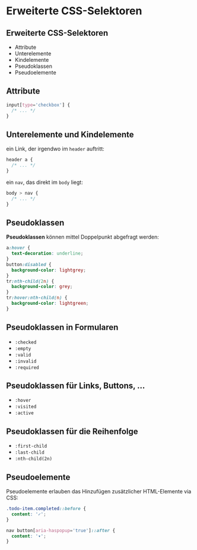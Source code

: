 # Erweiterte CSS-Selektoren

## Erweiterte CSS-Selektoren

- Attribute
- Unterelemente
- Kindelemente
- Pseudoklassen
- Pseudoelemente

## Attribute

```css
input[type='checkbox'] {
  /* ... */
}
```

## Unterelemente und Kindelemente

ein Link, der irgendwo im `header` auftritt:

```css
header a {
  /* ... */
}
```

ein `nav`, das direkt im `body` liegt:

```css
body > nav {
  /* ... */
}
```

## Pseudoklassen

**Pseudoklassen** können mittel Doppelpunkt abgefragt werden:

```css
a:hover {
  text-decoration: underline;
}
button:disabled {
  background-color: lightgrey;
}
tr:nth-child(2n) {
  background-color: grey;
}
tr:hover:nth-child(n) {
  background-color: lightgreen;
}
```

## Pseudoklassen in Formularen

- `:checked`
- `:empty`
- `:valid`
- `:invalid`
- `:required`

## Pseudoklassen für Links, Buttons, ...

- `:hover`
- `:visited`
- `:active`

## Pseudoklassen für die Reihenfolge

- `:first-child`
- `:last-child`
- `:nth-child(2n)`

## Pseudoelemente

Pseudoelemente erlauben das Hinzufügen zusätzlicher HTML-Elemente via CSS:

```css
.todo-item.completed::before {
  content: '✓';
}
```

```css
nav button[aria-haspopup='true']::after {
  content: '▾';
}
```
